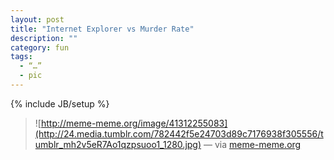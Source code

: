 ```yaml
---
layout: post
title: "Internet Explorer vs Murder Rate"
description: ""
category: fun
tags:
  - “…”
  - pic
---
```

{% include JB/setup %}

> ![http://meme-meme.org/image/41312255083](http://24.media.tumblr.com/782442f5e24703d89c7176938f305556/tumblr_mh2v5eR7Ao1qzpsuoo1_1280.jpg)
> — via [meme-meme.org](http://meme-meme.org/image/41312255083)
